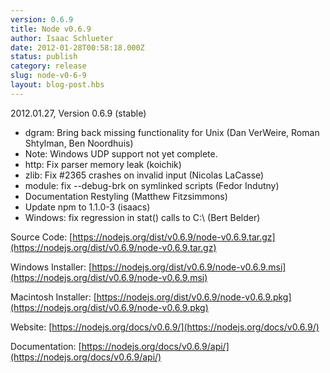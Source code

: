 ```yaml
---
version: 0.6.9
title: Node v0.6.9
author: Isaac Schlueter
date: 2012-01-28T00:58:18.000Z
status: publish
category: release
slug: node-v0-6-9
layout: blog-post.hbs
---
```


2012.01.27, Version 0.6.9 (stable)

* dgram: Bring back missing functionality for Unix (Dan VerWeire, Roman Shtylman, Ben Noordhuis)
* Note: Windows UDP support not yet complete.
* http: Fix parser memory leak (koichik)
* zlib: Fix #2365 crashes on invalid input (Nicolas LaCasse)
* module: fix --debug-brk on symlinked scripts (Fedor Indutny)
* Documentation Restyling (Matthew Fitzsimmons)
* Update npm to 1.1.0-3 (isaacs)
* Windows: fix regression in stat() calls to C:\\ (Bert Belder)

Source Code: [https://nodejs.org/dist/v0.6.9/node-v0.6.9.tar.gz](https://nodejs.org/dist/v0.6.9/node-v0.6.9.tar.gz)

Windows Installer: [https://nodejs.org/dist/v0.6.9/node-v0.6.9.msi](https://nodejs.org/dist/v0.6.9/node-v0.6.9.msi)

Macintosh Installer: [https://nodejs.org/dist/v0.6.9/node-v0.6.9.pkg](https://nodejs.org/dist/v0.6.9/node-v0.6.9.pkg)

Website: [https://nodejs.org/docs/v0.6.9/](https://nodejs.org/docs/v0.6.9/)

Documentation: [https://nodejs.org/docs/v0.6.9/api/](https://nodejs.org/docs/v0.6.9/api/)
